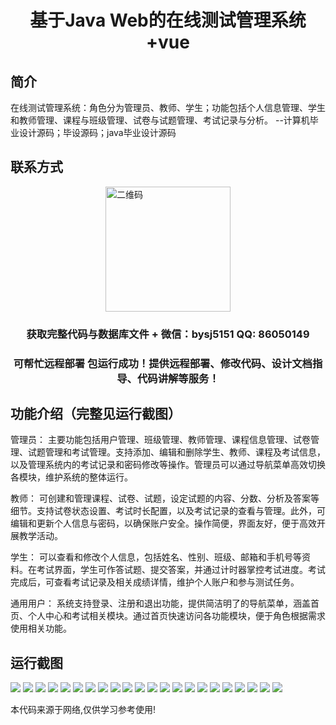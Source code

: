 <p><h1 align="center">基于Java Web的在线测试管理系统+vue</h1></p>

## 简介
在线测试管理系统：角色分为管理员、教师、学生；功能包括个人信息管理、学生和教师管理、课程与班级管理、试卷与试题管理、考试记录与分析。    --计算机毕业设计源码；毕设源码；java毕业设计源码


## 联系方式
<img src="https://bs-1329754181.cos.ap-shanghai.myqcloud.com/wx.jpg" alt="二维码" style="display: block; margin: 0 auto;" width="200px">
<p><h3 align="center">获取完整代码与数据库文件 + 微信：bysj5151 QQ: 86050149</h3></p>
<p><h3 align="center">可帮忙远程部署 包运行成功！提供远程部署、修改代码、设计文档指导、代码讲解等服务！</h3></p>

## 功能介绍（完整见运行截图）
管理员： 主要功能包括用户管理、班级管理、教师管理、课程信息管理、试卷管理、试题管理和考试管理。支持添加、编辑和删除学生、教师、课程及考试信息，以及管理系统内的考试记录和密码修改等操作。管理员可以通过导航菜单高效切换各模块，维护系统的整体运行。

教师： 可创建和管理课程、试卷、试题，设定试题的内容、分数、分析及答案等细节。支持试卷状态设置、考试时长配置，以及考试记录的查看与管理。此外，可编辑和更新个人信息与密码，以确保账户安全。操作简便，界面友好，便于高效开展教学活动。

学生： 可以查看和修改个人信息，包括姓名、性别、班级、邮箱和手机号等资料。在考试界面，学生可作答试题、提交答案，并通过计时器掌控考试进度。考试完成后，可查看考试记录及相关成绩详情，维护个人账户和参与测试任务。

通用用户： 系统支持登录、注册和退出功能，提供简洁明了的导航菜单，涵盖首页、个人中心和考试相关模块。通过首页快速访问各功能模块，便于角色根据需求使用相关功能。


## 运行截图
![](https://bs-1329754181.cos.ap-shanghai.myqcloud.com/ssm/OnlineTestManagementSystem/img/001.jpg)
![](https://bs-1329754181.cos.ap-shanghai.myqcloud.com/ssm/OnlineTestManagementSystem/img/002.jpg)
![](https://bs-1329754181.cos.ap-shanghai.myqcloud.com/ssm/OnlineTestManagementSystem/img/003.jpg)
![](https://bs-1329754181.cos.ap-shanghai.myqcloud.com/ssm/OnlineTestManagementSystem/img/004.jpg)
![](https://bs-1329754181.cos.ap-shanghai.myqcloud.com/ssm/OnlineTestManagementSystem/img/005.jpg)
![](https://bs-1329754181.cos.ap-shanghai.myqcloud.com/ssm/OnlineTestManagementSystem/img/006.jpg)
![](https://bs-1329754181.cos.ap-shanghai.myqcloud.com/ssm/OnlineTestManagementSystem/img/007.jpg)
![](https://bs-1329754181.cos.ap-shanghai.myqcloud.com/ssm/OnlineTestManagementSystem/img/008.jpg)
![](https://bs-1329754181.cos.ap-shanghai.myqcloud.com/ssm/OnlineTestManagementSystem/img/009.jpg)
![](https://bs-1329754181.cos.ap-shanghai.myqcloud.com/ssm/OnlineTestManagementSystem/img/010.jpg)
![](https://bs-1329754181.cos.ap-shanghai.myqcloud.com/ssm/OnlineTestManagementSystem/img/011.jpg)
![](https://bs-1329754181.cos.ap-shanghai.myqcloud.com/ssm/OnlineTestManagementSystem/img/012.jpg)
![](https://bs-1329754181.cos.ap-shanghai.myqcloud.com/ssm/OnlineTestManagementSystem/img/013.jpg)
![](https://bs-1329754181.cos.ap-shanghai.myqcloud.com/ssm/OnlineTestManagementSystem/img/014.jpg)
![](https://bs-1329754181.cos.ap-shanghai.myqcloud.com/ssm/OnlineTestManagementSystem/img/015.jpg)
![](https://bs-1329754181.cos.ap-shanghai.myqcloud.com/ssm/OnlineTestManagementSystem/img/016.jpg)
![](https://bs-1329754181.cos.ap-shanghai.myqcloud.com/ssm/OnlineTestManagementSystem/img/017.jpg)
![](https://bs-1329754181.cos.ap-shanghai.myqcloud.com/ssm/OnlineTestManagementSystem/img/018.jpg)
![](https://bs-1329754181.cos.ap-shanghai.myqcloud.com/ssm/OnlineTestManagementSystem/img/019.jpg)
![](https://bs-1329754181.cos.ap-shanghai.myqcloud.com/ssm/OnlineTestManagementSystem/img/020.jpg)
![](https://bs-1329754181.cos.ap-shanghai.myqcloud.com/ssm/OnlineTestManagementSystem/img/021.jpg)
![](https://bs-1329754181.cos.ap-shanghai.myqcloud.com/ssm/OnlineTestManagementSystem/img/022.jpg)

<p>本代码来源于网络,仅供学习参考使用!</p>
